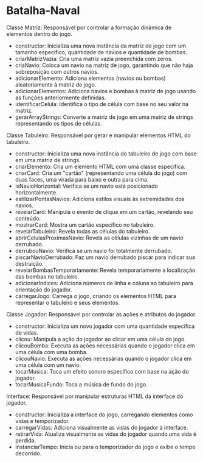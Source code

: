 # Batalha-Naval

Classe Matriz: Responsável por controlar a formação dinâmica de elementos dentro do jogo.
- constructor: Inicializa uma nova instância da matriz de jogo com um tamanho específico, quantidade de navios e quantidade de bombas.
- criarMatrizVazia: Cria uma matriz vazia preenchida com zeros.
- criaNavio: Coloca um navio na matriz de jogo, garantindo que não haja sobreposição com outros navios.
- adicionarElemento: Adiciona elementos (navios ou bombas) aleatoriamente à matriz de jogo.
- adicionarElementos: Adiciona navios e bombas à matriz de jogo usando as funções anteriormente definidas.
- identificarCelula: Identifica o tipo de célula com base no seu valor na matriz.
- gerarArrayStrings: Converte a matriz de jogo em uma matriz de strings representando os tipos de células.

Classe Tabuleiro: Responsável por gerar e manipular elementos HTML do tabuleiro.
- constructor: Inicializa uma nova instância do tabuleiro de jogo com base em uma matriz de strings.
- criarElemento: Cria um elemento HTML com uma classe específica.
- criarCard: Cria um "cartão" (representando uma célula do jogo) com duas faces, uma virada para baixo e outra para cima.
- isNavioHorizontal: Verifica se um navio está posicionado horizontalmente.
- estilizarPontasNavios: Adiciona estilos visuais às extremidades dos navios.
- revelarCard: Manipula o evento de clique em um cartão, revelando seu conteúdo.
- mostrarCard: Mostra um cartão específico no tabuleiro.
- revelarTabuleiro: Revela todas as células do tabuleiro.
- abrirCelulasProximasNavio: Revela as células vizinhas de um navio derrubado.
- derrubouNavio: Verifica se um navio foi totalmente derrubado.
- piscarNavioDerrubado: Faz um navio derrubado piscar para indicar sua destruição.
- revelarBombasTemporariamente: Revela temporariamente a localização das bombas no tabuleiro.
- adicionarIndices: Adiciona números de linha e coluna ao tabuleiro para orientação do jogador.
- carregarJogo: Carrega o jogo, criando os elementos HTML para representar o tabuleiro e seus elementos.
  
Classe Jogador: Responsável por controlar as ações e atributos do jogador.
- constructor: Inicializa um novo jogador com uma quantidade específica de vidas.
- clicou: Manipula a ação do jogador ao clicar em uma célula do jogo.
- clicouBomba: Executa as ações necessárias quando o jogador clica em uma célula com uma bomba.
- clicouNavio: Executa as ações necessárias quando o jogador clica em uma célula com um navio.
- tocarMusica: Toca um efeito sonoro específico com base na ação do jogador.
- tocarMusicaFundo: Toca a música de fundo do jogo.
  
Interface: Responsável por manipular estruturas HTML da interface do jogador.
- constructor: Inicializa a interface do jogo, carregando elementos como vidas e temporizador.
- carregarVidas: Adiciona visualmente as vidas do jogador à interface.
- retirarVida: Atualiza visualmente as vidas do jogador quando uma vida é perdida.
- instanciarTempo: Inicia ou para o temporizador do jogo e exibe o tempo decorrido.

